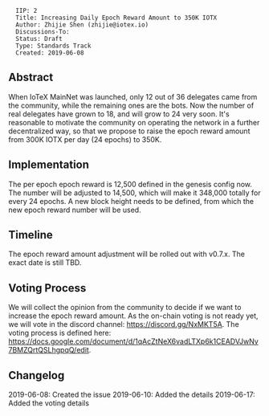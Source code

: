 ```
  IIP: 2
  Title: Increasing Daily Epoch Reward Amount to 350K IOTX
  Author: Zhijie Shen (zhijie@iotex.io)
  Discussions-To: 
  Status: Draft
  Type: Standards Track
  Created: 2019-06-08
```

## Abstract

When IoTeX MainNet was launched, only 12 out of 36 delegates came from the community, while the remaining ones are the
bots. Now the number of real delegates have grown to 18, and will grow to 24 very soon. It's reasonable to motivate the
community on operating the network in a further decentralized way, so that we propose to raise the epoch reward amount
from 300K IOTX per day (24 epochs) to 350K.

## Implementation

The per epoch epoch reward is 12,500 defined in the genesis config now. The number will be adjusted to 14,500, which
will make it 348,000 totally for every 24 epochs. A new block height needs to be defined, from which the new epoch
reward number will be used.

## Timeline

The epoch reward amount adjustment will be rolled out with v0.7.x. The exact date is still TBD.

## Voting Process

We will collect the opinion from the community to decide if we want to increase the epoch reward amount. As the on-chain voting is not ready yet, we will vote in the discord channel: https://discord.gg/NxMKT5A. The voting process is defined here: https://docs.google.com/document/d/1qAcZtNeX6vadLTXp6k1CEADVJwNv7BMZQrtQSLhgpqQ/edit.

## Changelog

2019-06-08: Created the issue
2019-06-10: Added the details
2019-06-17: Added the voting details

